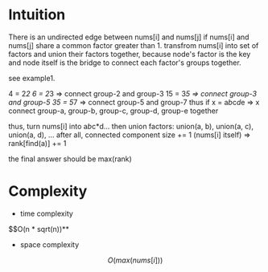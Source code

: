 # Intuition


There is an undirected edge between nums[i] and nums[j] if nums[i] and nums[j] share a common factor greater than 1.
transfrom nums[i] into set of factors and union their factors together, because node's factor is the key and node itself is the bridge to connect each factor's groups together.

see example1.

4 = 2*2
6 = 2*3 => connect group-2 and group-3
15 = 3*5 => connect group-3 and group-5
35 = 5*7 => connect group-5 and group-7
thus if x = a*b*c*d*e => x connect group-a, group-b, group-c, group-d, group-e together

thus, turn nums[i] into a*b*c*d...
then union factors: union(a, b), union(a, c), union(a, d), ...
after all, connected component size += 1 (nums[i] itself) => rank[find(a)] += 1

the final answer should be max(rank)

# Complexity

- time complexity

$$O(n * sqrt(n))**

- space complexity

$$O(max(nums[i]))$$